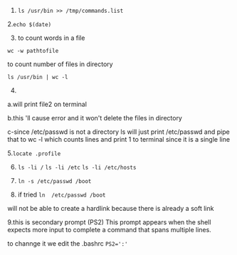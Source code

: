 1. `ls /usr/bin >> /tmp/commands.list`

2.`echo $(date)`

3. to count words in a file

`wc -w pathtofile`

to count number of files in directory 

`ls /usr/bin | wc -l`

4.

a.will print file2 on terminal

b.this 'll cause error and it won't delete the files in directory 

c-since /etc/passwd is not a directory ls will just print /etc/passwd and pipe that to wc -l which counts lines and print 1 to terminal since it is a single line 

5.`locate .profile`

6. `ls -li /` `ls -li /etc`  `ls -li /etc/hosts`

7. `ln -s /etc/passwd /boot`

8.   if tried `ln  /etc/passwd /boot`

will not be able to create a hardlink because there is already a soft link 

9.this is secondary prompt (PS2) This prompt appears when the shell expects more input to complete a command that spans multiple lines.

to channge it we edit the .bashrc `PS2=':'`

